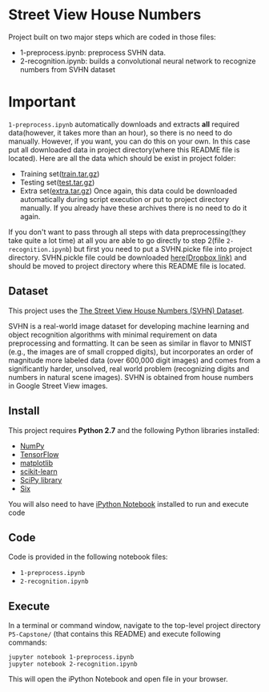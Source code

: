 # Street View House Numbers
Project built on two major steps which are coded in those files:
- 1-preprocess.ipynb: preprocess SVHN data.
- 2-recognition.ipynb: builds a convolutional neural network to recognize numbers from SVHN dataset

# Important
`1-preprocess.ipynb` automatically downloads and extracts **all** required data(however, it takes more than an hour), so there is no need to do manually. However, if you want, you can do this on your own. In this case put all downloaded data in project directory(where this README file is located). Here are all the data which should be exist in project folder:
- Training set([train.tar.gz](http://ufldl.stanford.edu/housenumbers/train.tar.gz))
- Testing set([test.tar.gz](http://ufldl.stanford.edu/housenumbers/test.tar.gz))
- Extra set([extra.tar.gz](http://ufldl.stanford.edu/housenumbers/extra.tar.gz))
Once again, this data could be downloaded automatically during script execution or put to project directory manually. If you already have these archives there is no need to do it again.

If you don't want to pass through all steps with data preprocessing(they take quite a lot time) at all you are able to go directly to step 2(file `2-recognition.ipynb`) but first you need to put a SVHN.picke file into project directory. SVHN.pickle file could be downloaded [here(Dropbox link)](https://www.dropbox.com/s/ik8yukw0aogmb0z/SVHN.pickle?dl=0) and should be moved to project directory where this README file is located. 

## Dataset

This project uses the [The Street View House Numbers (SVHN) Dataset](http://ufldl.stanford.edu/housenumbers/).

SVHN is a real-world image dataset for developing machine learning and object recognition algorithms with minimal requirement on data preprocessing and formatting. It can be seen as similar in flavor to MNIST (e.g., the images are of small cropped digits), but incorporates an order of magnitude more labeled data (over 600,000 digit images) and comes from a significantly harder, unsolved, real world problem (recognizing digits and numbers in natural scene images). SVHN is obtained from house numbers in Google Street View images. 

## Install

This project requires **Python 2.7** and the following Python libraries installed:

- [NumPy](http://www.numpy.org/)
- [TensorFlow](http://www.tensorflow.org/)
- [matplotlib](http://matplotlib.org/)
- [scikit-learn](http://scikit-learn.org/stable/)
- [SciPy library](http://www.scipy.org/scipylib/index.html)
- [Six](http://pypi.python.org/pypi/six/)

You will also need to have [iPython Notebook](http://ipython.org/notebook.html) installed to run and execute code

## Code

Code is provided in the following notebook files:
- `1-preprocess.ipynb`
- `2-recognition.ipynb`

## Execute

In a terminal or command window, navigate to the top-level project directory `P5-Capstone/` (that contains this README) and execute following commands:

```jupyter notebook 1-preprocess.ipynb```  
```jupyter notebook 2-recognition.ipynb```

This will open the iPython Notebook and open file in your browser.
